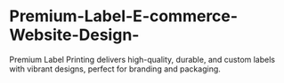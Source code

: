 # Premium-Label-E-commerce-Website-Design-
Premium Label Printing delivers high-quality, durable, and custom labels with vibrant designs, perfect for branding and packaging.
